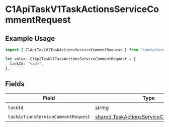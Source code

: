 # C1ApiTaskV1TaskActionsServiceCommentRequest

## Example Usage

```typescript
import { C1ApiTaskV1TaskActionsServiceCommentRequest } from "conductorone-sdk-typescript/sdk/models/operations";

let value: C1ApiTaskV1TaskActionsServiceCommentRequest = {
  taskId: "<id>",
};
```

## Fields

| Field                                                                                                     | Type                                                                                                      | Required                                                                                                  | Description                                                                                               |
| --------------------------------------------------------------------------------------------------------- | --------------------------------------------------------------------------------------------------------- | --------------------------------------------------------------------------------------------------------- | --------------------------------------------------------------------------------------------------------- |
| `taskId`                                                                                                  | *string*                                                                                                  | :heavy_check_mark:                                                                                        | N/A                                                                                                       |
| `taskActionsServiceCommentRequest`                                                                        | [shared.TaskActionsServiceCommentRequest](../../../sdk/models/shared/taskactionsservicecommentrequest.md) | :heavy_minus_sign:                                                                                        | N/A                                                                                                       |